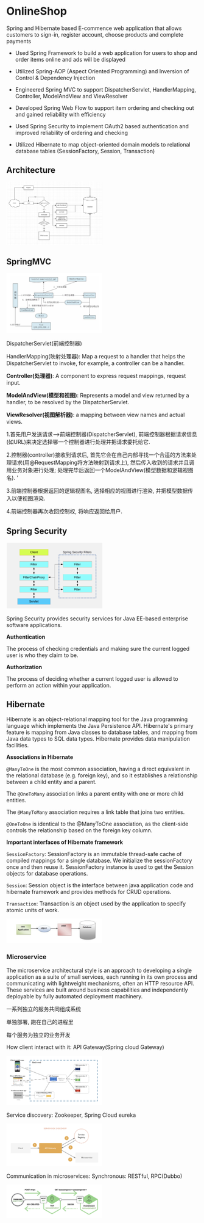 # OnlineShop


Spring and Hibernate based E-commence web application that allows customers to sign-in, register account, choose products and complete payments

- Used Spring Framework to build a web application for users to shop and order items online and ads will be displayed

- Utilized Spring-AOP (Aspect Oriented Programming) and Inversion of Control & Dependency Injection

- Engineered Spring MVC to support DispatcherServlet, HandlerMapping, Controller, ModelAndView and ViewResolver

- Developed Spring Web Flow to support item ordering and checking out and gained reliability with efficiency

- Used Spring Security to implement OAuth2 based authentication and improved reliability of ordering and checking

- Utilized Hibernate to map object-oriented domain models to relational database tables (SessionFactory, Session, Transaction)

  


## Architecture

<img src="img/01.png" width="50%" height="50%">


## SpringMVC

<img src="img/03.png" width="50%" height="50%">

DispatcherServlet(前端控制器)

HandlerMapping(映射处理器): Map a request to a handler that helps the DispatcherServlet to invoke, for example, a controller can be a handler.

**Controller(处理器)**: A component to express request mappings, request input.

**ModelAndView(模型和视图)**: Represents a model and view returned by a handler, to be resolved by the DispatcherServlet.

**ViewResolver(视图解析器)**: a mapping between view names and actual views.

1.首先用户发送请求-->前端控制器(DispatcherServlet), 前端控制器根据请求信息(如URL)来决定选择哪一个控制器进行处理并把请求委托给它. 

2.控制器(controller)接收到请求后, 首先它会在自己内部寻找一个合适的方法来处理请求(用@RequestMapping将方法映射到请求上), 然后传入收到的请求并且调用业务对象进行处理; 处理完毕后返回一个ModelAndView(模型数据和逻辑视图名). '

3.前端控制器根据返回的逻辑视图名, 选择相应的视图进行渲染, 并把模型数据传入以便视图渲染. 

4.前端控制器再次收回控制权, 将响应返回给用户.


## Spring Security

<img src="img/04.png" width="50%" height="50%">



Spring Security provides security services for Java EE-based enterprise software applications. 

**Authentication**

The process of checking credentials and making sure the current logged user is who they claim to be.

**Authorization**

The process of deciding whether a current logged user is allowed to perform an action within your application.


## Hibernate

Hibernate is an object-relational mapping tool for the Java programming language which implements the Java Persistence API. 
Hibernate's primary feature is mapping from Java classes to database tables, and mapping from Java data types to SQL data types. Hibernate provides data manipulation facilities.

**Associations in Hibernate**

`@ManyToOne` is the most common association, having a direct equivalent in the relational database (e.g. foreign key), and so it establishes a relationship between a child entity and a parent. 

The `@OneToMany` association links a parent entity with one or more child entities.

The `@ManyToMany` association requires a link table that joins two entities.

`@OneToOne` is identical to the @ManyToOne association, as the client-side controls the relationship based on the foreign key column.

**Important interfaces of Hibernate framework**

`SessionFactory`: SessionFactory is an immutable thread-safe cache of compiled mappings for a single database. We initialize the sessionFactory once and then reuse it. SessionFactory instance is used to get the Session objects for database operations.

`Session`: Session object is the interface between java application code and hibernate framework and provides methods for CRUD operations.

`Transaction`: Transaction is an object used by the application to specify atomic units of work.

<img src="img/02.png" width="50%" height="50%">

### Microservice

The microservice architectural style is an approach to developing a single application as a suite of small services, each running in its own process and communicating with lightweight mechanisms, often an HTTP resource API. These services are built around business capabilities and independently deployable by fully automated deployment machinery.

一系列独立的服务共同组成系统

单独部署, 跑在自己的进程里

每个服务为独立的业务开发

How client interact with it: API Gateway(Spring cloud Gateway)

<img src="img/05.png" width="50%" height="50%">

Service discovery: Zookeeper, Spring Cloud eureka

<img src="img/06.png" width="50%" height="50%">

Communication in microservices: Synchronous: RESTful, RPC(Dubbo)

<img src="img/07.png" width="50%" height="50%">

